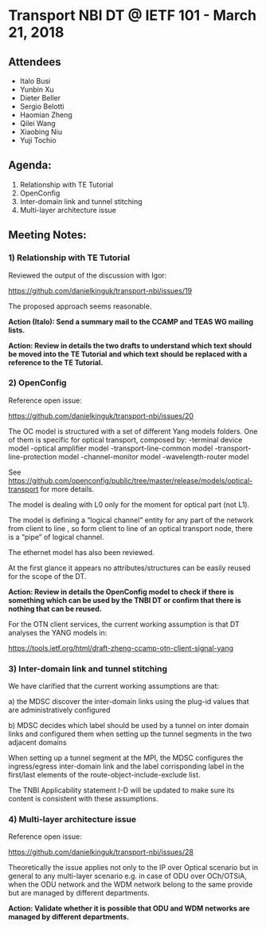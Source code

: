 # Transport NBI DT @ IETF 101 - March 21, 2018

## Attendees

- Italo Busi
- Yunbin Xu
- Dieter Beller
- Sergio Belotti
- Haomian Zheng
- Qilei Wang
- Xiaobing Niu
- Yuji Tochio

## Agenda:

1) Relationship with TE Tutorial
2) OpenConfig
3) Inter-domain link and tunnel stitching
4) Multi-layer architecture issue

## Meeting Notes:

### 1) Relationship with TE Tutorial

Reviewed the output of the discussion with Igor:

https://github.com/danielkinguk/transport-nbi/issues/19

The proposed approach seems reasonable.

**Action (Italo): Send a summary mail to the CCAMP and TEAS WG mailing lists.**

**Action: Review in details the two drafts to understand which text should be moved into the TE Tutorial and which text should be replaced with a reference to the TE Tutorial.**

### 2) OpenConfig

Reference open issue:

https://github.com/danielkinguk/transport-nbi/issues/20

The OC model is structured with a set of different Yang models folders. One of them is specific for optical transport, composed by:
-terminal device model
-optical amplifier model
-transport-line-common model
-transport-line-protection model
-channel-monitor model
-wavelength-router model

See https://github.com/openconfig/public/tree/master/release/models/optical-transport  for more details.

The model is dealing with L0 only for the moment for optical part (not L1).

The model is defining a “logical channel” entity for any part of the network from client to line , so form client to line of an optical transport node, there is a “pipe” of logical channel.

The ethernet model has also been reviewed.

At the first glance it appears no attributes/structures can be easily reused for the scope of the DT.

**Action: Review in details the OpenConfig model to check if there is something which can be used by the TNBI DT or confirm that there is nothing that can be reused.**

For the OTN client services, the current working assumption is that DT analyses the YANG models in:

https://tools.ietf.org/html/draft-zheng-ccamp-otn-client-signal-yang

### 3) Inter-domain link and tunnel stitching

We have clarified that the current working assumptions are that:

a) the MDSC discover the inter-domain links using the plug-id values that are administratively configured

b) MDSC decides which label should be used by a tunnel on inter domain links and configured them when setting up the tunnel segments in the two adjacent domains

When setting up a tunnel segment at the MPI, the MDSC configures the ingress/egress inter-domain link and the label corrisponding label in the first/last elements of the route-object-include-exclude list.

The TNBI Applicability statement I-D will be updated to make sure its content is consistent with these assumptions.

### 4) Multi-layer architecture issue

Reference open issue:

https://github.com/danielkinguk/transport-nbi/issues/28

Theoretically the issue applies not only to the IP over Optical scenario but in general to any multi-layer scenario e.g. in case of ODU over OCh/OTSiA, when the ODU network and the WDM network belong to the same provide but are managed by different departments.

**Action: Validate whether it is possible that ODU and WDM networks are managed by different departments.**
